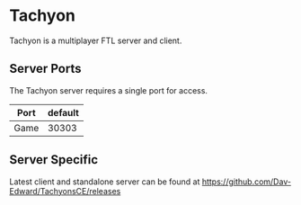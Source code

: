 # Tachyon

Tachyon is a multiplayer FTL server and client.

## Server Ports

The Tachyon server requires a single port for access.

| Port  | default |
|-------|---------|
| Game  | 30303   |

## Server Specific

Latest client and standalone server can be found at https://github.com/Dav-Edward/TachyonsCE/releases
